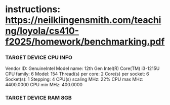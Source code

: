 # instructions: https://neilklingensmith.com/teaching/loyola/cs410-f2025/homework/benchmarking.pdf

### TARGET DEVICE CPU INFO

Vendor ID:                GenuineIntel
  Model name:             12th Gen Intel(R) Core(TM) i3-1215U
    CPU family:           6
    Model:                154
    Thread(s) per core:   2
    Core(s) per socket:   6
    Socket(s):            1
    Stepping:             4
    CPU(s) scaling MHz:   22%
    CPU max MHz:          4400.0000
    CPU min MHz:          400.0000

### TARGET DEVICE RAM 8GB
